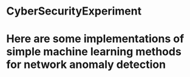 # CyberSecurityExperiment
# Here are some implementations of simple machine learning methods for network anomaly detection

